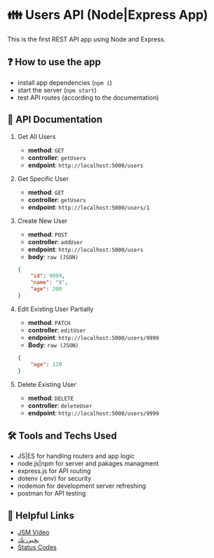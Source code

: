 # :family: Users API (Node|Express App)
This is the first REST API app using Node and Express.


## :question: How to use the app
- install app dependencies (`npm i`)
- start the server (`npm start`)
- test API routes (according to the documentation)


## :book: API Documentation
1. Get All Users
   - **method**: `GET`
   - **controller**: `getUsers`
   - **endpoint**: `http://localhost:5000/users`

2. Get Specific User 
   - **method**: `GET`
   - **controller**: `getUsers`
   - **endpoint**: `http://localhost:5000/users/1`

3. Create New User
   - **method**: `POST`
   - **controller**: `addUser`
   - **endpoint**: `http://localhost:5000/users`
   - **body**: `raw (JSON)`
    ```JSON
    {
        "id": 9999,
        "name": "X",
        "age": 200
    }
    ```

4. Edit Existing User Partially
   - **method**: `PATCH`
   - **controller**: `editUser`
   - **endpoint**: `http://localhost:5000/users/9999`
   - **Body**: `raw (JSON)`
    ```JSON
    {
        "age": 120
    }
    ```

5. Delete Existing User
   - **method**: `DELETE`
   - **controller**: `deleteUser`
   - **endpoint**: `http://localhost:5000/users/9999`


## :hammer_and_wrench: Tools and Techs Used
- JS|ES for handling routers and app logic
- node.js|npm for server and pakages managment
- express.js for API routing
- dotenv (.env) for security 
- nodemon for development server refreshing
- postman for API testing


## :link: Helpful Links
- [JSM Video](https://youtu.be/l8WPWK9mS5M?si=IvEPemAZYOZhdzCN)
- [يحيى تك](https://youtu.be/DURM6yft8RU?si=_NtEK9etZyTdXs2w)
- [Status Codes](https://www.w3schools.com/tags/ref_httpmessages.asp)
